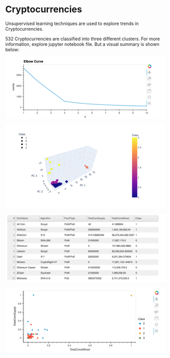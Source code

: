 # Cryptocurrencies
Unsupervised learning techniques are used to explore trends in Cryptocurrencies.

532 Cryptocurrencies are classified into three different clusters. For more information, explore jupyter notebook file. But a visual summary is shown below:

![image_name](Resources/1.png)

![image_name](Resources/2.png)

![image_name](Resources/3.png)

![image_name](Resources/4.png)
